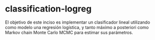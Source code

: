 # classification-logreg
El objetivo de este inciso es implementar un clasificador lineal utilizando como modelo una regresión logística, y tanto máximo a posteriori como Markov chain Monte Carlo MCMC para estimar sus parámetros.
